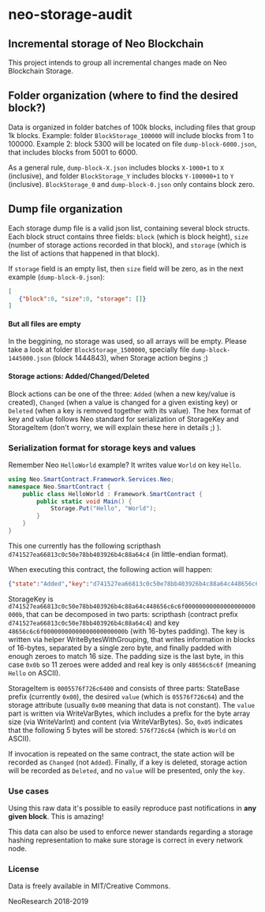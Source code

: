 # neo-storage-audit
## Incremental storage of Neo Blockchain

This project intends to group all incremental changes made on Neo Blockchain Storage. 

## Folder organization (where to find the desired block?)
Data is organized in folder batches of 100k blocks, including files that group 1k blocks.
Example: folder `BlockStorage_100000` will include blocks from 1 to 100000.
Example 2: block 5300 will be located on file `dump-block-6000.json`, that includes blocks from 5001 to 6000.

As a general rule, `dump-block-X.json` includes blocks `X-1000+1` to `X` (inclusive), and folder `BlockStorage_Y` includes blocks `Y-100000+1` to `Y` (inclusive). `BlockStorage_0` and `dump-block-0.json` only contains block zero.

## Dump file organization
Each storage dump file is a valid json list, containing several block structs. Each block struct contains three fields: `block` (which is block height), `size` (number of storage actions recorded in that block), and `storage` (which is the list of actions that happened in that block). 

If `storage` field is an empty list, then `size` field will be zero, as in the next example (`dump-block-0.json`):
```json
[
   {"block":0, "size":0, "storage": []}
]
```

#### But all files are empty
In the beggining, no storage was used, so all arrays will be empty. Please take a look at folder `BlockStorage_1500000`, specially file `dump-block-1445000.json` (block 1444843), when Storage action begins ;)

#### Storage actions: Added/Changed/Deleted
Block actions can be one of the three: `Added` (when a new key/value is created), `Changed` (when a value is changed for a given existing key) or `Deleted` (when a key is removed together with its value).
The hex format of key and value follows Neo standard for serialization of StorageKey and StorageItem (don't worry, we will explain these here in details ;) ).

### Serialization format for storage keys and values
Remember Neo `HelloWorld` example? It writes value `World` on key `Hello`.

```cs
using Neo.SmartContract.Framework.Services.Neo;
namespace Neo.SmartContract {
    public class HelloWorld : Framework.SmartContract {
        public static void Main() {
            Storage.Put("Hello", "World");
        }
    }
}
```
This one currently has the following scripthash `d741527ea66813c0c50e78bb403926b4c88a64c4` (in little-endian format).

When executing this contract, the following action will happen:
```json
{"state":"Added","key":"d741527ea66813c0c50e78bb403926b4c88a64c448656c6c6f00000000000000000000000b","value":"0005576f726c6400"}
```

StorageKey is `d741527ea66813c0c50e78bb403926b4c88a64c448656c6c6f00000000000000000000000b`, that can be decomposed in two parts: scripthash (contract prefix `d741527ea66813c0c50e78bb403926b4c88a64c4`) and key `48656c6c6f00000000000000000000000b` (with 16-bytes padding).
The key is written via helper WriteBytesWithGrouping, that writes information in blocks of 16-bytes, separated by a single zero byte, and finally padded with enough zeroes to match 16 size. The padding size is the last byte, in this case `0x0b` so 11 zeroes were added and real key is only `48656c6c6f` (meaning `Hello` on ASCII).

StorageItem is `0005576f726c6400` and consists of three parts: StateBase prefix (currently `0x00`), the desired `value` (which is `05576f726c64`) and the storage attribute (usually `0x00` meaning that data is not constant). 
The `value` part is written via WriteVarBytes, which includes a prefix for the byte array size (via WriteVarInt) and content (via WriteVarBytes). So, `0x05` indicates that the following 5 bytes will be stored: `576f726c64` (which is `World` on ASCII). 

If invocation is repeated on the same contract, the state action will be recorded as `Changed` (not `Added`). 
Finally, if a key is deleted, storage action will be recorded as `Deleted`, and no `value` will be presented, only the `key`.



### Use cases
Using this raw data it's possible to easily reproduce past notifications in **any given block**. This is amazing!

This data can also be used to enforce newer standards regarding a storage hashing representation to make sure storage is correct in every network node.

### License
Data is freely available in MIT/Creative Commons.

NeoResearch 2018-2019
